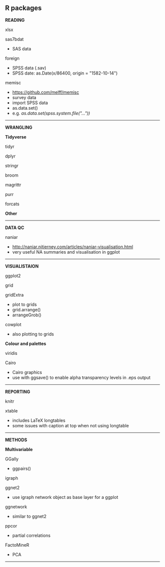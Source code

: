 R packages
---

**READING**  

xlsx

sas7bdat
- SAS data

foreign  
- SPSS data (.sav)
- SPSS date: as.Date(x/86400, origin = "1582-10-14")

memisc
- https://github.com/melff/memisc
- survey data
- import SPSS data
- as.data.set() 
- e.g. *as.data.set(spss.system.file("..."))*

---

**WRANGLING**  

**Tidyverse**

tidyr

dplyr

stringr

broom

magrittr

purr

forcats


**Other**


---

**DATA QC**  

naniar  
- http://naniar.njtierney.com/articles/naniar-visualisation.html
- very useful NA summaries and visualisation in ggplot

---

**VISUALISTAION**  

ggplot2

grid

gridExtra
- plot to grids  
- grid.arrange()
- arrangeGrob()

cowplot
- also plotting to grids

**Colour and palettes**

viridis

Cairo
- Cairo graphics
- use with ggsave() to enable alpha transparency levels in .eps output

---

**REPORTING**  

knitr

xtable
- includes LaTeX longtables  
- some issues with caption at top when not using longtable

---

**METHODS**

**Multivariable**

GGally
- ggpairs()

igraph

ggnet2
- use igraph network object as base layer for a ggplot

ggnetwork
- similar to ggnet2

ppcor  
- partial correlations

FactoMineR 
- PCA

---
